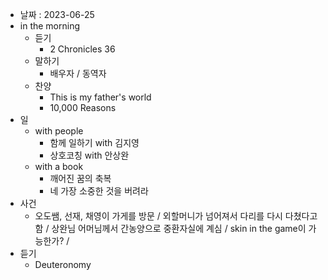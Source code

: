 - 날짜 : 2023-06-25
- in the morning
	- 듣기
		- 2 Chronicles 36
	- 말하기
		-  배우자 / 동역자 
	- 찬양
		- This is my father's world
		- 10,000 Reasons
- 일
	- with people
		- 함께 일하기 with 김지영
		- 상호코칭 with 안상완
	- with a book
		- 깨어진 꿈의 축복
		- 네 가장 소중한 것을 버려라
- 사건
	- 오도쌤, 선재, 채영이 가게를 방문 / 외할머니가 넘어져서 다리를 다시 다쳤다고 함 / 상완님 어머님께서 간농양으로 중환자실에 계심 / skin in the game이 가능한가? / 
- 듣기
	- Deuteronomy 
